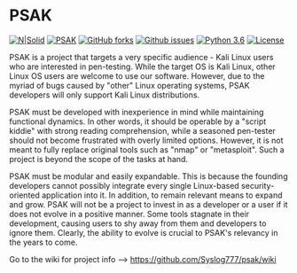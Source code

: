 # PSAK  

[![N|Solid](https://www.python.org/static/community_logos/python-powered-w-100x40.png)](https://nodesource.com/products/nsolid)
[![PSAK](https://img.shields.io/badge/PSAK-Open--Source-000000.svg)](https://github.com/Syslog777/psak/) [![GitHub forks](https://img.shields.io/github/forks/Syslog777/psak.svg)](https://github.com/Syslog777/psak/network) [![Github issues](https://img.shields.io/github/issues/Syslog777/psak.svg)](https://github.com/Syslog777/psak/issues) [![Python 3.6](https://img.shields.io/badge/Python-3.6-00BFFF.svg)](https://www.python.org/downloads/release/python-363/) [![License](https://img.shields.io/badge/Liscence-BSD3-00BFFF.svg)](https://github.com/Syslog777/psak/)



PSAK is a project that targets a very specific audience - Kali Linux users who are interested in pen-testing. While the target OS is Kali Linux, other Linux OS users are welcome to use our software. However, due to the myriad of bugs caused by "other" Linux operating systems, PSAK developers will only support Kali Linux distributions.

PSAK must be developed with inexperience in mind while maintaining functional dynamics. In other words, it should be operable by a "script kiddie" with strong reading comprehension, while a seasoned pen-tester should not become frustrated with overly limited options. However, it is not meant to fully replace original tools such as "nmap" or "metasploit". Such a project is beyond the scope of the tasks at hand.

PSAK must be modular and easily expandable. This is because the founding developers cannot possibly integrate every single Linux-based 
security-oriented application into it. In addition, to remain relevant means to expand and grow. PSAK will not be a project to invest in as a developer or a user if it does not evolve in a positive manner. Some tools stagnate in their development, causing users to shy away from them and developers to ignore them. Clearly, the ability to evolve is crucial to PSAK's relevancy in the years to come.


Go to the wiki for project info --> https://github.com/Syslog777/psak/wiki
